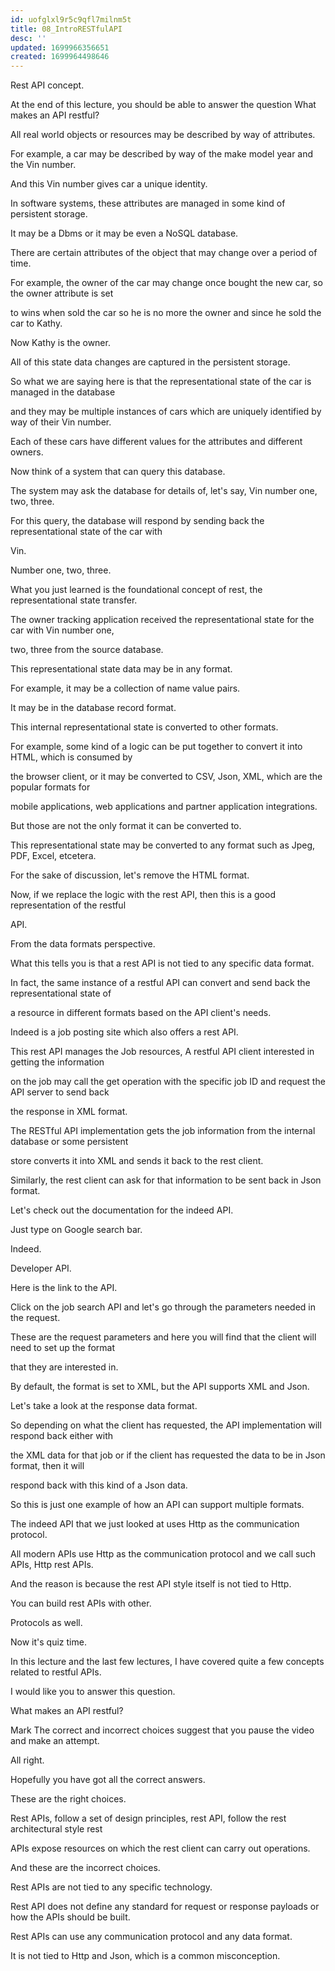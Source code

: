 ```yaml
---
id: uofglxl9r5c9qfl7milnm5t
title: 08_IntroRESTfulAPI
desc: ''
updated: 1699966356651
created: 1699964498646
---
```


Rest API concept.

At the end of this lecture, you should be able to answer the question What makes an API restful?

All real world objects or resources may be described by way of attributes.

For example, a car may be described by way of the make model year and the Vin number.

And this Vin number gives car a unique identity.

In software systems, these attributes are managed in some kind of persistent storage.

It may be a Dbms or it may be even a NoSQL database.

There are certain attributes of the object that may change over a period of time.

For example, the owner of the car may change once bought the new car, so the owner attribute is set

to wins when sold the car so he is no more the owner and since he sold the car to Kathy.

Now Kathy is the owner.

All of this state data changes are captured in the persistent storage.

So what we are saying here is that the representational state of the car is managed in the database

and they may be multiple instances of cars which are uniquely identified by way of their Vin number.

Each of these cars have different values for the attributes and different owners.

Now think of a system that can query this database.

The system may ask the database for details of, let's say, Vin number one, two, three.

For this query, the database will respond by sending back the representational state of the car with

Vin.

Number one, two, three.

What you just learned is the foundational concept of rest, the representational state transfer.

The owner tracking application received the representational state for the car with Vin number one,

two, three from the source database.

This representational state data may be in any format.

For example, it may be a collection of name value pairs.

It may be in the database record format.

This internal representational state is converted to other formats.

For example, some kind of a logic can be put together to convert it into HTML, which is consumed by

the browser client, or it may be converted to CSV, Json, XML, which are the popular formats for

mobile applications, web applications and partner application integrations.

But those are not the only format it can be converted to.

This representational state may be converted to any format such as Jpeg, PDF, Excel, etcetera.

For the sake of discussion, let's remove the HTML format.

Now, if we replace the logic with the rest API, then this is a good representation of the restful

API.

From the data formats perspective.

What this tells you is that a rest API is not tied to any specific data format.

In fact, the same instance of a restful API can convert and send back the representational state of

a resource in different formats based on the API client's needs.

Indeed is a job posting site which also offers a rest API.

This rest API manages the Job resources, A restful API client interested in getting the information

on the job may call the get operation with the specific job ID and request the API server to send back

the response in XML format.

The RESTful API implementation gets the job information from the internal database or some persistent

store converts it into XML and sends it back to the rest client.

Similarly, the rest client can ask for that information to be sent back in Json format.

Let's check out the documentation for the indeed API.

Just type on Google search bar.

Indeed.

Developer API.

Here is the link to the API.

Click on the job search API and let's go through the parameters needed in the request.

These are the request parameters and here you will find that the client will need to set up the format

that they are interested in.

By default, the format is set to XML, but the API supports XML and Json.

Let's take a look at the response data format.

So depending on what the client has requested, the API implementation will respond back either with

the XML data for that job or if the client has requested the data to be in Json format, then it will

respond back with this kind of a Json data.

So this is just one example of how an API can support multiple formats.

The indeed API that we just looked at uses Http as the communication protocol.

All modern APIs use Http as the communication protocol and we call such APIs, Http rest APIs.

And the reason is because the rest API style itself is not tied to Http.

You can build rest APIs with other.

Protocols as well.

Now it's quiz time.

In this lecture and the last few lectures, I have covered quite a few concepts related to restful APIs.

I would like you to answer this question.

What makes an API restful?

Mark The correct and incorrect choices suggest that you pause the video and make an attempt.

All right.

Hopefully you have got all the correct answers.

These are the right choices.

Rest APIs, follow a set of design principles, rest API, follow the rest architectural style rest

APIs expose resources on which the rest client can carry out operations.

And these are the incorrect choices.

Rest APIs are not tied to any specific technology.

Rest API does not define any standard for request or response payloads or how the APIs should be built.

Rest APIs can use any communication protocol and any data format.

It is not tied to Http and Json, which is a common misconception.